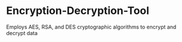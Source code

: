 # Encryption-Decryption-Tool
Employs AES, RSA, and DES cryptographic algorithms to encrypt and decrypt data
